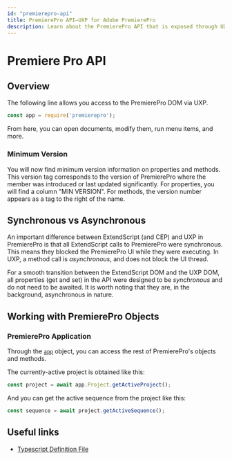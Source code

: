 ```yaml
---
id: "premierepro-api"
title: PremierePro API—UXP for Adobe PremierePro
description: Learn about the PremierePro API that is exposed through UXP for developers of plugins and scripts.
---
```


# Premiere Pro API

## Overview

The following line allows you access to the PremierePro DOM via UXP.

```javascript
const app = require('premierepro');
```

From here, you can open documents, modify them, run menu items, and more.

### Minimum Version

You will now find minimum version information on properties and methods.  This version tag corresponds to the version of PremierePro where the member was introduced or last updated significantly.
For properties, you will find a column "MIN VERSION".  For methods, the version number appears as a tag to the right of the name.

## Synchronous vs Asynchronous

An important difference between ExtendScript (and CEP) and UXP in PremierePro is that all ExtendScript calls to PremierePro were synchronous. This means they blocked the PremierePro UI while they were executing. In UXP, a method call is *asynchronous*, and does not block the UI thread.

For a smooth transition between the ExtendScript DOM and the UXP DOM, all properties (get and set) in the API were designed to be *synchronous* and do not need to be awaited. It is worth noting that they are, in the background, asynchronous in nature.

## Working with PremierePro Objects

### PremierePro Application

Through the [`app`](#overview) object, you can access the rest of PremierePro's objects and methods.

The currently-active project is obtained like this:

```javascript
const project = await app.Project.getActiveProject();
```

And you can get the active sequence from the project like this:

```javascript
const sequence = await project.getActiveSequence();
```

## Useful links

 - [Typescript Definition File](./types.d.ts)
